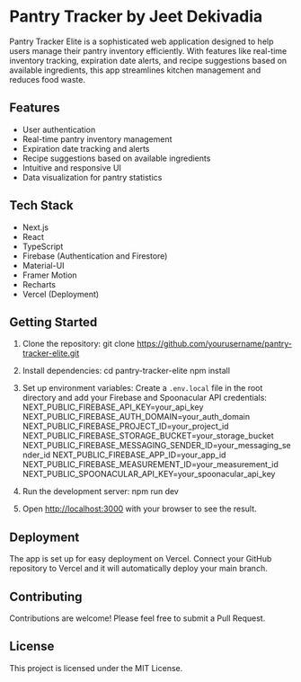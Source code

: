 # Pantry Tracker by Jeet Dekivadia

Pantry Tracker Elite is a sophisticated web application designed to help users manage their pantry inventory efficiently. With features like real-time inventory tracking, expiration date alerts, and recipe suggestions based on available ingredients, this app streamlines kitchen management and reduces food waste.

## Features

- User authentication
- Real-time pantry inventory management
- Expiration date tracking and alerts
- Recipe suggestions based on available ingredients
- Intuitive and responsive UI
- Data visualization for pantry statistics

## Tech Stack

- Next.js
- React
- TypeScript
- Firebase (Authentication and Firestore)
- Material-UI
- Framer Motion
- Recharts
- Vercel (Deployment)

## Getting Started

1. Clone the repository:
git clone https://github.com/yourusername/pantry-tracker-elite.git

2. Install dependencies:
cd pantry-tracker-elite
npm install

3. Set up environment variables:
Create a `.env.local` file in the root directory and add your Firebase and Spoonacular API credentials:
NEXT_PUBLIC_FIREBASE_API_KEY=your_api_key
NEXT_PUBLIC_FIREBASE_AUTH_DOMAIN=your_auth_domain
NEXT_PUBLIC_FIREBASE_PROJECT_ID=your_project_id
NEXT_PUBLIC_FIREBASE_STORAGE_BUCKET=your_storage_bucket
NEXT_PUBLIC_FIREBASE_MESSAGING_SENDER_ID=your_messaging_sender_id
NEXT_PUBLIC_FIREBASE_APP_ID=your_app_id
NEXT_PUBLIC_FIREBASE_MEASUREMENT_ID=your_measurement_id
NEXT_PUBLIC_SPOONACULAR_API_KEY=your_spoonacular_api_key

4. Run the development server:
npm run dev

5. Open [http://localhost:3000](http://localhost:3000) with your browser to see the result.

## Deployment

The app is set up for easy deployment on Vercel. Connect your GitHub repository to Vercel and it will automatically deploy your main branch.

## Contributing

Contributions are welcome! Please feel free to submit a Pull Request.

## License

This project is licensed under the MIT License.
